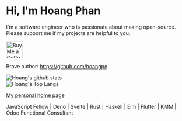 # Hi, I'm Hoang Phan 

I'm a software engineer who is passionate about making open-source. Please support me if my projects are helpful to you.

<a href='https://ko-fi.com/hoangphan' target='_blank'>
  <img height='35' style='border:0px;height:46px;' src='https://az743702.vo.msecnd.net/cdn/kofi3.png?v=0' border='0' alt='Buy Me a Coffee at ko-fi.com' />
</a>

Brave author: https://github.com/hoangpq

![Hoang's github stats](https://github-readme-stats.vercel.app/api?username=hoangpq&theme=onedark&count_private=true)
<br/>
![Hoang's Top Langs](https://github-readme-stats.vercel.app/api/top-langs/?username=hoangpq&layout=compact&theme=onedark)


[My personal home page](https://hoangpq.github.io/)

JavaScript Fellow | Deno | Svelte | Rust | Haskell | Elm | Flutter | KMM | Odoo Functional Consultant
